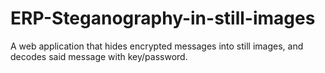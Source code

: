# ERP-Steganography-in-still-images
A web application that hides encrypted messages into still images, and decodes said message with key/password.
